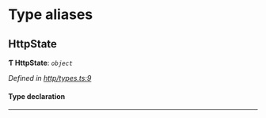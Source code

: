 

# Type aliases

<a id="httpstate"></a>

##  HttpState

**Ƭ HttpState**: *`object`*

*Defined in [http/types.ts:9](https://github.com/polkadot-js/api/blob/4e8bc10/packages/rpc-provider/src/http/types.ts#L9)*

#### Type declaration

___

